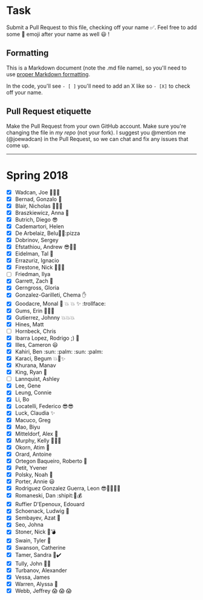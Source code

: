 # Task
Submit a Pull Request to this file, checking off your name :white_check_mark:. Feel free to add some :rocket: emoji after your name as well :smiley: ! 

## Formatting
This is a Markdown document (note the .md file name), so you'll need to use [proper Markdown formatting](https://help.github.com/articles/basic-writing-and-formatting-syntax/#task-lists). 

In the code, you'll see `- [ ]` you'll need to add an X like so `- [X]` to check off your name.

## Pull Request etiquette
Make the Pull Request from your own GitHub account. Make sure you're changing the file in _my repo_ (not your fork). I suggest you @mention me (@joewadcan) in the Pull Request, so we can chat and fix any issues that come up. 


------------

# Spring 2018

- [X] Wadcan, Joe :rocket::rocket::rocket: 
- [X] Bernad, Gonzalo :rocket:
- [X] Blair, Nicholas :rocket::sunglasses::rocket:
- [X] Braszkiewicz, Anna :pizza:
- [X] Butrich, Diego :sunglasses:
- [X] Cademartori, Helen
- [X] De Arbelaiz, Belu:rocket::rocket::pizza
- [X] Dobrinov, Sergey
- [X] Efstathiou, Andrew :sunglasses::hankey::pizza:
- [X] Eidelman, Tal :pineapple:
- [X] Errazuriz, Ignacio
- [X] Firestone, Nick :rocket::rocket::rocket:
- [ ] Friedman, Ilya
- [X] Garrett, Zach :hankey:
- [X] Gerngross, Gloria
- [X] Gonzalez-Garilleti, Chema :hand:
- [X] Goodacre, Monal :poop: :collision: :boom: :sparkles: :trollface:
- [X] Gums, Erin :palm_tree::palm_tree::palm_tree:
- [X] Gutierrez, Johnny :boom::boom::boom:
- [X] Hines, Matt
- [ ] Hornbeck, Chris
- [X] Ibarra Lopez, Rodrigo ;) :rocket:
- [X] Illes, Cameron :smiley:
- [X] Kahiri, Ben :sun: :palm: :sun: :palm:
- [X] Karaci, Begum :boom::rocket::sparkles: 
- [x] Khurana, Manav
- [X] King, Ryan :rocket:
- [ ] Lannquist, Ashley
- [X] Lee, Gene
- [X] Leung, Connie
- [X] Li, Bo
- [X] Locatelli, Federico :sunglasses::sunglasses:
- [X] Luck, Claudia :sparkles:
- [X] Macuco, Greg
- [X] Mao, Biyu
- [X] Mitteldorf, Alex :sunrise_over_mountains:
- [X] Murphy, Kelly :rocket::champagne::rocket:
- [X] Okorn, Atim :rocket:
- [X] Orard, Antoine
- [X] Ortegon Baqueiro, Roberto :rocket:
- [X] Petit, Yvener
- [X] Polsky, Noah :rocket:
- [X] Porter, Annie :smiley:
- [X] Rodriguez Gonzalez Guerra, Leon :sunglasses::hankey::pizza::rocket::rocket: 
- [X] Romaneski, Dan :shipit::thought_balloon::moneybag:
- [X] Ruffier D'Epenoux, Edouard
- [X] Schoenack, Ludwig :rocket:
- [X] Sembayev, Azat :rocket:
- [X] Seo, Johna
- [X] Stoner, Nick :sparkler::bomb:
- [X] Swain, Tyler :rocket:
- [X] Swanson, Catherine
- [X] Tamer, Sandra :raising_hand::heavy_check_mark:
- [X] Tully, John :rocket::rocket:
- [X] Turbanov, Alexander
- [X] Vessa, James
- [X] Warren, Alyssa :rocket:
- [X] Webb, Jeffrey :scream: :scream: :scream:

